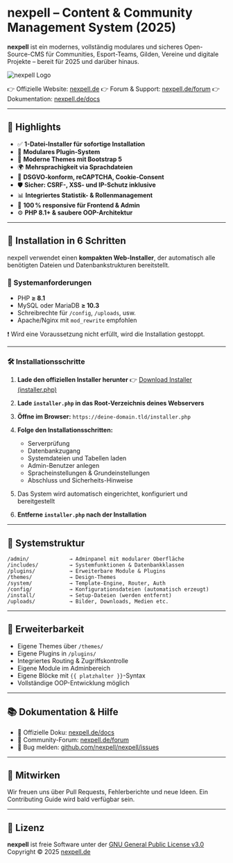 # nexpell – Content & Community Management System (2025)

**nexpell** ist ein modernes, vollständig modulares und sicheres Open-Source-CMS für Communities, Esport-Teams, Gilden, Vereine und digitale Projekte – bereit für 2025 und darüber hinaus.

![nexpell Logo](https://www.nexpell.de/assets/logo-nexpell-light.png)

👉 Offizielle Website: [nexpell.de](https://www.nexpell.de)
👉 Forum & Support: [nexpell.de/forum](https://www.nexpell.de/forum)
👉 Dokumentation: [nexpell.de/docs](https://www.nexpell.de/docs)

---

## 🚀 Highlights

* ✅ **1-Datei-Installer für sofortige Installation**
* 🔌 **Modulares Plugin-System**
* 🎨 **Moderne Themes mit Bootstrap 5**
* 🌍 **Mehrsprachigkeit via Sprachdateien**
* 🔐 **DSGVO-konform, reCAPTCHA, Cookie-Consent**
* 🛡️ **Sicher: CSRF-, XSS- und IP-Schutz inklusive**
* 📊 **Integriertes Statistik- & Rollenmanagement**
* 📱 **100 % responsive für Frontend & Admin**
* ⚙️ **PHP 8.1+ & saubere OOP-Architektur**

---

## 📅 Installation in 6 Schritten

nexpell verwendet einen **kompakten Web-Installer**, der automatisch alle benötigten Dateien und Datenbankstrukturen bereitstellt.

### 🔧 Systemanforderungen

* PHP **≥ 8.1**
* MySQL oder MariaDB **≥ 10.3**
* Schreibrechte für `/config`, `/uploads`, usw.
* Apache/Nginx mit `mod_rewrite` empfohlen

❗ Wird eine Voraussetzung nicht erfüllt, wird die Installation gestoppt.

---

### 🛠️ Installationsschritte

1. **Lade den offiziellen Installer herunter**
   👉 [Download Installer (installer.php)](https://www.nexpell.de/download)

2. **Lade `installer.php` in das Root-Verzeichnis deines Webservers**

3. **Öffne im Browser:** `https://deine-domain.tld/installer.php`

4. **Folge den Installationsschritten:**

   * Serverprüfung
   * Datenbankzugang
   * Systemdateien und Tabellen laden
   * Admin-Benutzer anlegen
   * Spracheinstellungen & Grundeinstellungen
   * Abschluss und Sicherheits-Hinweise

5. Das System wird automatisch eingerichtet, konfiguriert und bereitgestellt

6. **Entferne `installer.php` nach der Installation**

---

## 📁 Systemstruktur

```plaintext
/admin/             → Adminpanel mit modularer Oberfläche  
/includes/          → Systemfunktionen & Datenbankklassen  
/plugins/           → Erweiterbare Module & Plugins  
/themes/            → Design-Themes  
/system/            → Template-Engine, Router, Auth  
/config/            → Konfigurationsdateien (automatisch erzeugt)  
/install/           → Setup-Dateien (werden entfernt)  
/uploads/           → Bilder, Downloads, Medien etc.
```

---

## 🧹 Erweiterbarkeit

* Eigene Themes über `/themes/`
* Eigene Plugins in `/plugins/`
* Integriertes Routing & Zugriffskontrolle
* Eigene Module im Adminbereich
* Eigene Blöcke mit `{{ platzhalter }}`-Syntax
* Vollständige OOP-Entwicklung möglich

---

## 📚 Dokumentation & Hilfe

* 📖 Offizielle Doku: [nexpell.de/docs](https://www.nexpell.de/docs)
* 💬 Community-Forum: [nexpell.de/forum](https://www.nexpell.de/forum)
* 🐞 Bug melden: [github.com/nexpell/nexpell/issues](https://github.com/nexpell/nexpell/issues)

---

## 🤝 Mitwirken

Wir freuen uns über Pull Requests, Fehlerberichte und neue Ideen.
Ein Contributing Guide wird bald verfügbar sein.

---

## 📜 Lizenz

**nexpell** ist freie Software unter der [GNU General Public License v3.0](https://www.gnu.org/licenses/gpl-3.0.html)
Copyright © 2025
[nexpell.de](https://www.nexpell.de)

